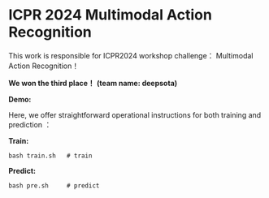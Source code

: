 # ICPR 2024 Multimodal Action Recognition
This work is responsible for ICPR2024 workshop challenge： Multimodal Action Recognition！

**We won the third place！** **(team name: deepsota)**

**Demo:**

Here, we offer straightforward operational instructions for both training and prediction ：

**Train:**

```shell
bash train.sh   # train
```

**Predict:**

```shell
bash pre.sh     # predict
```

